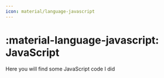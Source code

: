 ```yaml
---
icon: material/language-javascript
---
```


# :material-language-javascript: JavaScript

Here you will find some JavaScript code I did
